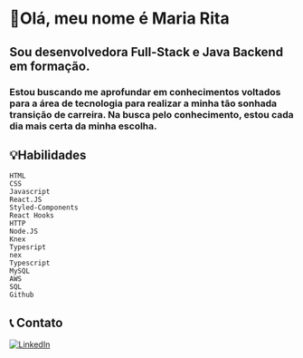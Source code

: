 # 👋Olá, meu nome é Maria Rita

## Sou desenvolvedora Full-Stack e Java Backend em formação.

### Estou buscando me aprofundar em conhecimentos voltados para a área de tecnologia para realizar a minha tão sonhada transição de carreira. Na busca pelo conhecimento, estou cada dia mais certa da minha escolha.

## 💡Habilidades

```
HTML
CSS                    
Javascript
React.JS
Styled-Components
React Hooks
HTTP
Node.JS
Knex
Typesript
nex
Typescript
MySQL
AWS
SQL
Github

```
## 📞 Contato
[![LinkedIn](https://img.shields.io/badge/LinkedIn-000?style=for-the-badge&logo=linkedin&logoColor=0E76A8)](https://www.linkedin.com/in/victor-hugo-ribeiro-de-almeida-coelho-104700197)

